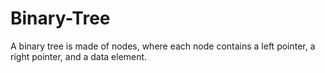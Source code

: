 # Binary-Tree
A binary tree is made of nodes, where each node contains a left pointer, a right pointer, and a data element.
